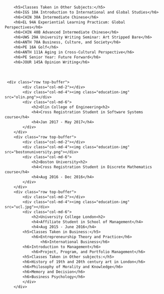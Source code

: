     	<h5>Classes Taken in Other Subjects:</h5>
		<h6>IGS 10A Introduction to International and Global Studies</h6>
		<h6>CHIN 30A Intermediate Chinese</h6>
		<h6>EL 94A Experiential Learning Practicum: Global Perspectives</h6>
		<h6>CHIN 40B Advanced Intermediate Chinese</h6>
		<h6>UWS 29A University Writing Seminar: Art Stripped Bare</h6>
		<h6>ANTH 70A Business, Culture, and Society</h6>
		<h6>PE 16A Golf</h6>
		<h6>ANTH 111A Aging in Cross-Cultural Perspective</h6>
		<h6>PE Senior Year: Future Forward</h6>
		<h6>JOUR 145A Opinion Writing</h6>
     
     
     
     <div class="row top-buffer">
            <div class="col-md-2"></div>
    		<div class="col-md-4"><img class="education-img" src="olin.png"></div>
    		<div class="col-md-6">
    			<h2>Olin College of Engineering<h2>
    			<h4>Cross Registration Student in Software Systems course</h4>
    			<h4>Jan 2017 - May 2017</h4>
    		</div>
        </div>
        <div class="row top-buffer">
            <div class="col-md-2"></div>
    		<div class="col-md-4"><img class="education-img" src="bostonuniversity.png"></div>
    		<div class="col-md-6">
    			<h2>Boston University<h2>
    			<h4>Cross Registration Student in Discrete Mathematics course</h4>
    			<h4>Aug 2016 - Dec 2016</h4>
    		</div>
        </div>
        <div class="row top-buffer">
            <div class="col-md-2"></div>
    		<div class="col-md-4"><img class="education-img" src="ucl.jpg"></div>
    		<div class="col-md-6">
    			<h2>University College London<h2>
    			<h4>Affiliate Student in School of Management</h4>
    			<h4>Aug 2015 - June 2016</h4>
			<h5>Classes Taken in Business:</h5>
    			<h6>Entrepreneurship Theory and Practice</h6>
                	<h6>International Business</h6>
			<h6>Introduction to Management</h6>
    			<h6>Project, Program, and Portfolio Management</h6>
			<h5>Classes Taken in Other subjects:</h5>
			<h6>History of 19th and 20th century art in London</h6>
			<h6>Philosophy of Morality and Knowledge</h6>
			<h6>Memory and Decision</h6>
			<h6>Business Psychology</h6>	
    		</div>
        </div>	
